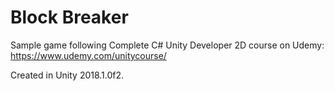 # Block Breaker
Sample game following Complete C# Unity Developer 2D course on Udemy: https://www.udemy.com/unitycourse/

Created in Unity 2018.1.0f2.
